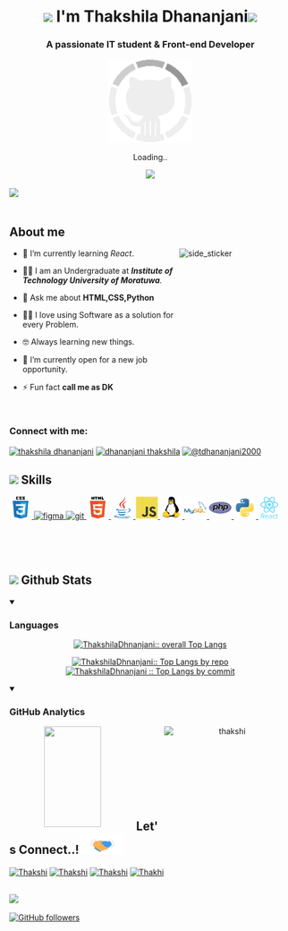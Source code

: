 <h1 align="center" >  <img src="https://image.myanimelist.net/ui/0YNGMBN7CXMEk-P9BspU4WlXmBe_SGHSnNvwDnnlOFXgoK141ZQMZGqHOwW4COUaA-H7pn7b82XhWJ6H9RN-JR2r3Ga0y_Dm6qoNuOy4HQ_5pyojYSBxN_X8qJc9uVFAVlTXjzR6-iPXyJGc-YQoGztwdaIpDG-mFRbYMwZlW_Q" height="75" /> <b>I'm Thakshila Dhananjani</b><img src="https://user-images.githubusercontent.com/73097560/115834477-dbab4500-a447-11eb-908a-139a6edaec5c.gif">
</h1>

<h3 align="center">A passionate IT student & Front-end Developer</h3>

<div align=center>
        <img src="https://raw.githubusercontent.com/AhmedFathyDev/AhmedFathyDev/main/GitHub.gif" alt="GitHub Octocat Logo" height="150">
        <p>Loading..</p>
    </div>





<p align="center">
  <a href="https://github.com/DenverCoder1/readme-typing-svg"><img src="https://readme-typing-svg.herokuapp.com?font=Time+New+Roman&color=cyan&size=25&center=true&vCenter=true&width=600&height=100&lines=Welcome+To+My+Github+Profile..&hearts;++;Front-End+Developer;Information+Technology+Student;Love+to+learn+new+stuffs..<3"></a>
</p>

<img src="https://user-images.githubusercontent.com/73097560/115834477-dbab4500-a447-11eb-908a-139a6edaec5c.gif"><br><br>


 ## About me
 <img align="right" width=200px height=200px alt="side_sticker" src="https://media.giphy.com/media/TEnXkcsHrP4YedChhA/giphy.gif" />

- 🌱 I’m currently learning <i> React</i>.

- :student: I am an Undergraduate at <i> **Institute of Technology University of Moratuwa**.</i>

- 💬 Ask me about **HTML,CSS,Python**

- :technologist: I love using Software as a solution for every Problem.

- :nerd_face: Always learning new things.
 
- :thinking: I’m currently open for a new job opportunity.

- ⚡ Fun fact **call me as DK**

<br>





<h3 align="left">Connect with me:</h3>
<p align="left">
<a href="https://linkedin.com/in/thakshila dhananjani" target="blank"><img align="center" src="https://raw.githubusercontent.com/rahuldkjain/github-profile-readme-generator/master/src/images/icons/Social/linked-in-alt.svg" alt="thakshila dhananjani" height="30" width="40" /></a>
<a href="https://fb.com/dhananjani thakshila" target="blank"><img align="center" src="https://raw.githubusercontent.com/rahuldkjain/github-profile-readme-generator/master/src/images/icons/Social/facebook.svg" alt="dhananjani thakshila" height="30" width="40" /></a>
<a href="https://www.hackerrank.com/@tdhananjani2000" target="blank"><img align="center" src="https://raw.githubusercontent.com/rahuldkjain/github-profile-readme-generator/master/src/images/icons/Social/hackerrank.svg" alt="@tdhananjani2000" height="30" width="40" /></a>
</p>


## <img src="https://media2.giphy.com/media/QssGEmpkyEOhBCb7e1/giphy.gif?cid=ecf05e47a0n3gi1bfqntqmob8g9aid1oyj2wr3ds3mg700bl&rid=giphy.gif" width ="25"><b> Skills</b>
<p align="left"> <a href="https://www.w3schools.com/css/" target="_blank" rel="noreferrer"> <img src="https://raw.githubusercontent.com/devicons/devicon/master/icons/css3/css3-original-wordmark.svg" alt="css3" width="40" height="40"/> </a> <a href="https://www.figma.com/" target="_blank" rel="noreferrer"> <img src="https://www.vectorlogo.zone/logos/figma/figma-icon.svg" alt="figma" width="40" height="40"/> </a> <a href="https://git-scm.com/" target="_blank" rel="noreferrer"> <img src="https://www.vectorlogo.zone/logos/git-scm/git-scm-icon.svg" alt="git" width="40" height="40"/> </a> <a href="https://www.w3.org/html/" target="_blank" rel="noreferrer"> <img src="https://raw.githubusercontent.com/devicons/devicon/master/icons/html5/html5-original-wordmark.svg" alt="html5" width="40" height="40"/> </a> <a href="https://www.java.com" target="_blank" rel="noreferrer"> <img src="https://raw.githubusercontent.com/devicons/devicon/master/icons/java/java-original.svg" alt="java" width="40" height="40"/> </a> <a href="https://developer.mozilla.org/en-US/docs/Web/JavaScript" target="_blank" rel="noreferrer"> <img src="https://raw.githubusercontent.com/devicons/devicon/master/icons/javascript/javascript-original.svg" alt="javascript" width="40" height="40"/> </a> <a href="https://www.linux.org/" target="_blank" rel="noreferrer"> <img src="https://raw.githubusercontent.com/devicons/devicon/master/icons/linux/linux-original.svg" alt="linux" width="40" height="40"/> </a> <a href="https://www.mysql.com/" target="_blank" rel="noreferrer"> <img src="https://raw.githubusercontent.com/devicons/devicon/master/icons/mysql/mysql-original-wordmark.svg" alt="mysql" width="40" height="40"/> </a> <a href="https://www.php.net" target="_blank" rel="noreferrer"> <img src="https://raw.githubusercontent.com/devicons/devicon/master/icons/php/php-original.svg" alt="php" width="40" height="40"/> </a> <a href="https://www.python.org" target="_blank" rel="noreferrer"> <img src="https://raw.githubusercontent.com/devicons/devicon/master/icons/python/python-original.svg" alt="python" width="40" height="40"/> </a> <a href="https://reactjs.org/" target="_blank" rel="noreferrer"> <img src="https://raw.githubusercontent.com/devicons/devicon/master/icons/react/react-original-wordmark.svg" alt="react" width="40" height="40"/> </a> </p>

<br><br><br>


## <img src="https://media.giphy.com/media/iY8CRBdQXODJSCERIr/giphy.gif" width="35"><b> Github Stats </b>

<details open>
  <summary><h3>Languages</h3></summary>
  <p align="center">
        <a href="https://github.com/ThakshilaDhnanjani/">
          <img src="https://github-readme-stats.vercel.app/api/top-langs/?username=ThakshilaDhnanjani&langs_count=6&theme=algolia&layout=compact&hide_border=true"
          alt="ThakshilaDhnanjani:: overall Top Langs " /></a>
      </p>
        <p align="center">
          <a href="https://github.com/ThakshilaDhnanjani/">
          <img width="45%" src="https://github-profile-summary-cards.vercel.app/api/cards/repos-per-language?username=ThakshilaDhnanjani&theme=algolia&layout=compact&hide_border=true"
          alt="ThakshilaDhnanjani:: Top Langs by repo" />
          <img width="45%" src="https://github-profile-summary-cards.vercel.app/api/cards/most-commit-language?username=ThakshilaDhnanjani&theme=algolia&layout=compact&hide_border=true"
          alt="ThakshilaDhnanjani :: Top Langs by commit" />
          </a>
        </p>
</details>

<details open>
  <summary><h3>GitHub Analytics</h3></summary>

<p align="center">
<a href="https://github.com/ThakshilaDhnanjani">
  <img align="left" height="180em" width="45%" src="https://github-readme-stats-eight-theta.vercel.app/api?username=ThakshilaDhnanjani&show_icons=true&theme=algolia&include_all_commits=true&count_private=true"/><img align="right" height="180rem" width="45%" src="https://github-readme-streak-stats.herokuapp.com/?user=ThakshilaDhnanjani&theme=algolia&date_format=M%20j%5B%2C%20Y%5D" alt="thakshi" />
</a>
</p>
</details>    





<br><br><br>
<br>
<br><br><br>
<br>


## <b> Let's Connect..!</b><img src="https://github.com/0xAbdulKhalid/0xAbdulKhalid/raw/main/assets/mdImages/handshake.gif" width ="80">
<p align="left">
  <a href="https://www.linkedin.com/in/thakshila-dhananjani-22a7aa28b/" target="blank"><img align="center"
      src="https://raw.githubusercontent.com/rahuldkjain/github-profile-readme-generator/master/src/images/icons/Social/linked-in-alt.svg"
      alt="Thakshi" height="30" width="40" /></a>
  <a href="https://www.facebook.com/profile.php?id=100091126674782" target="blank"><img align="center"
      src="https://raw.githubusercontent.com/rahuldkjain/github-profile-readme-generator/master/src/images/icons/Social/facebook.svg"
      alt="Thakshi" height="30" width="40" /></a>
  <a href="" target="blank"><img align="center"
      src="https://raw.githubusercontent.com/rahuldkjain/github-profile-readme-generator/master/src/images/icons/Social/instagram.svg"
      alt="Thakshi" height="30" width="40" /></a>
  <a href="https://www.hackerrank.com/profile/tdhananjani2000" target="blank"><img align="center"
      src="https://raw.githubusercontent.com/rahuldkjain/github-profile-readme-generator/master/src/images/icons/Social/hackerrank.svg"
      alt="Thakhi" height="30" width="40" /></a>
</p>

<br>






 




<img src="https://profile-counter.glitch.me/ThakshilaDhnanjni/count.svg">

[![GitHub followers](https://img.shields.io/github/followers/ThakshilaDhnanjani.svg?style=social&label=Followers)](https://github.com/ThakshilaDhnanjani?tab=followers)
      
